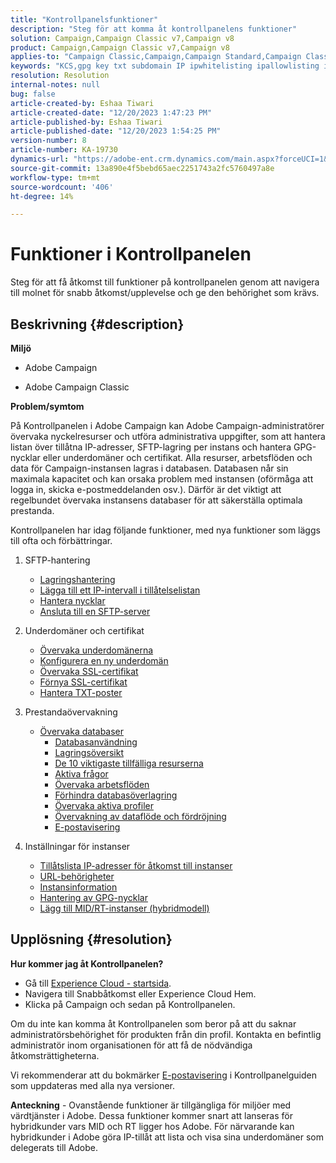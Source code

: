 ```yaml
---
title: "Kontrollpanelsfunktioner"
description: "Steg för att komma åt kontrollpanelens funktioner"
solution: Campaign,Campaign Classic v7,Campaign v8
product: Campaign,Campaign Classic v7,Campaign v8
applies-to: "Campaign Classic,Campaign,Campaign Standard,Campaign Classic v7,Campaign v8"
keywords: "KCS,gpg key txt subdomain IP ipwhitelisting ipallowlisting ip allow listing workflow delegate csr ssl sftp txt url permission monitoring through"
resolution: Resolution
internal-notes: null
bug: false
article-created-by: Eshaa Tiwari
article-created-date: "12/20/2023 1:47:23 PM"
article-published-by: Eshaa Tiwari
article-published-date: "12/20/2023 1:54:25 PM"
version-number: 8
article-number: KA-19730
dynamics-url: "https://adobe-ent.crm.dynamics.com/main.aspx?forceUCI=1&pagetype=entityrecord&etn=knowledgearticle&id=4c68374a-3e9f-ee11-be37-6045bd0065f9"
source-git-commit: 13a890e4f5bebd65aec2251743a2fc5760497a8e
workflow-type: tm+mt
source-wordcount: '406'
ht-degree: 14%

---
```


# Funktioner i Kontrollpanelen


Steg för att få åtkomst till funktioner på kontrollpanelen genom att navigera till molnet för snabb åtkomst/upplevelse och ge den behörighet som krävs.

## Beskrivning {#description}


<b>Miljö</b>

- Adobe Campaign

- Adobe Campaign Classic

<b>Problem/symtom</b>

På Kontrollpanelen i Adobe Campaign kan Adobe Campaign-administratörer övervaka nyckelresurser och utföra administrativa uppgifter, som att hantera listan över tillåtna IP-adresser, SFTP-lagring per instans och hantera GPG-nycklar eller underdomäner och certifikat. Alla resurser, arbetsflöden och data för Campaign-instansen lagras i databasen. Databasen når sin maximala kapacitet och kan orsaka problem med instansen (oförmåga att logga in, skicka e-postmeddelanden osv.). Därför är det viktigt att regelbundet övervaka instansens databaser för att säkerställa optimala prestanda.

Kontrollpanelen har idag följande funktioner, med nya funktioner som läggs till ofta och förbättringar.

1. SFTP-hantering
   - [Lagringshantering](https://experienceleague.adobe.com/docs/control-panel/using/sftp-management/sftp-storage-management.html?lang=en)
   - [Lägga till ett IP-intervall i tillåtelselistan](https://experienceleague.adobe.com/docs/control-panel/using/sftp-management/ip-range-allow-listing.html?lang=en)
   - [Hantera nycklar](https://experienceleague.adobe.com/docs/control-panel/using/sftp-management/key-management.html?lang=en)
   - [Ansluta till en SFTP-server](https://experienceleague.adobe.com/docs/control-panel/using/sftp-management/logging-into-sftp-server.html?lang=en)
2. Underdomäner och certifikat
   - [Övervaka underdomänerna](https://experienceleague.adobe.com/docs/control-panel/using/subdomains-and-certificates/monitoring-subdomains.html?lang=en)
   - [Konfigurera en ny underdomän](https://experienceleague.adobe.com/docs/control-panel/using/subdomains-and-certificates/setting-up-new-subdomain.html?lang=sv)
   - [Övervaka SSL-certifikat ](https://experienceleague.adobe.com/docs/control-panel/using/subdomains-and-certificates/monitoring-ssl-certificates.html?lang=en)
   - [Förnya SSL-certifikat](https://experienceleague.adobe.com/docs/control-panel/using/subdomains-and-certificates/renewing-subdomain-certificate.html?lang=en)
   - [Hantera TXT-poster](https://experienceleague.adobe.com/docs/control-panel/using/subdomains-and-certificates/managing-txt-records.html?lang=en)
3. Prestandaövervakning
   - [Övervaka databaser](https://experienceleague.adobe.com/docs/control-panel/using/performance-monitoring/database-monitoring/database-monitoring.html?lang=sv)
      - [Databasanvändning](https://experienceleague.adobe.com/docs/control-panel/using/performance-monitoring/database-monitoring/database-utilization.html?lang=en)
      - [Lagringsöversikt](https://experienceleague.adobe.com/docs/control-panel/using/performance-monitoring/database-monitoring/database-storage-overview.html?lang=en)
      - [De 10 viktigaste tillfälliga resurserna](https://experienceleague.adobe.com/docs/control-panel/using/performance-monitoring/database-monitoring/database-top-ten-resources.html?lang=en)
      - [Aktiva frågor](https://experienceleague.adobe.com/docs/control-panel/using/performance-monitoring/database-monitoring/database-active-queries.html?lang=en)
      - [Övervaka arbetsflöden](https://experienceleague.adobe.com/docs/control-panel/using/performance-monitoring/database-monitoring/workflow-monitoring.html?lang=sv)
      - [Förhindra databasöverlagring](https://experienceleague.adobe.com/docs/control-panel/using/performance-monitoring/database-monitoring/database-preventing-overload.html?lang=en)
      - [Övervaka aktiva profiler](https://experienceleague.adobe.com/docs/control-panel/using/performance-monitoring/active-profiles-monitoring.html?lang=en)
      - [Övervakning av dataflöde och fördröjning](https://experienceleague.adobe.com/docs/control-panel/using/performance-monitoring/thoughputs-latencies.html?lang=en)
      - [E-postavisering](https://experienceleague.adobe.com/docs/control-panel/using/email-alerting.html?lang=en)
4. Inställningar för instanser

   - [Tillåtslista IP-adresser för åtkomst till instanser](https://experienceleague.adobe.com/docs/control-panel/using/instances-settings/ip-allow-listing-instance-access.html?lang=en)
   - [URL-behörigheter](https://experienceleague.adobe.com/docs/control-panel/using/instances-settings/url-permissions.html?lang=en)
   - [Instansinformation](https://experienceleague.adobe.com/docs/control-panel/using/instances-settings/instance-details.html?lang=en)
   - [Hantering av GPG-nycklar](https://experienceleague.adobe.com/docs/control-panel/using/instances-settings/gpg-keys-management.html?lang=en)
   - [Lägg till MID/RT-instanser (hybridmodell)](https://experienceleague.adobe.com/docs/control-panel/using/instances-settings/external-accounts.html?lang=en)



## Upplösning {#resolution}


<b>Hur kommer jag åt Kontrollpanelen? </b>

- Gå till [Experience Cloud - startsida](https://experiencecloud.adobe.com).
- Navigera till Snabbåtkomst eller Experience Cloud Hem.
- Klicka på Campaign och sedan på Kontrollpanelen.


Om du inte kan komma åt Kontrollpanelen som beror på att du saknar administratörsbehörighet för produkten från din profil. Kontakta en befintlig administratör inom organisationen för att få de nödvändiga åtkomsträttigheterna.

Vi rekommenderar att du bokmärker [E-postavisering](https://experienceleague.adobe.com/docs/control-panel/using/alerts-events/email-alerting.html) i Kontrollpanelguiden som uppdateras med alla nya versioner.

<b>Anteckning</b> - Ovanstående funktioner är tillgängliga för miljöer med värdtjänster i Adobe. Dessa funktioner kommer snart att lanseras för hybridkunder vars MID och RT ligger hos Adobe. För närvarande kan hybridkunder i Adobe göra IP-tillåt att lista och visa sina underdomäner som delegerats till Adobe.
